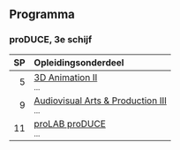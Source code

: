 Programma
---------

### proDUCE, 3e schijf

| SP | Opleidingsonderdeel                                                                                                        |
|---:|:---------------------------------------------------------------------------------------------------------------------------|
|  5 | [3D Animation II][]<span data-domain="av3" data-level="3"></span><br><small>...</small>                                                                                  |
|  9 | [Audiovisual Arts & Production III][]<span data-domain="av3" data-level="3"></span><br><small>...</small>                                                                |
| 11 | [proLAB proDUCE][]<span data-domain="av3" data-level="3"></span><br><small>...</small>                                                                                   |

[3D Animation II]:https://bamaflexweb.arteveldehs.be/BMFUIDetailxOLOD.aspx?a=55658&b=5&c=1
[Audiovisual Arts & Production III]:https://bamaflexweb.arteveldehs.be/BMFUIDetailxOLOD.aspx?a=55654&b=5&c=1
[proLAB proDUCE]:https://bamaflexweb.arteveldehs.be/BMFUIDetailxOLOD.aspx?a=57167&b=5&c=1
